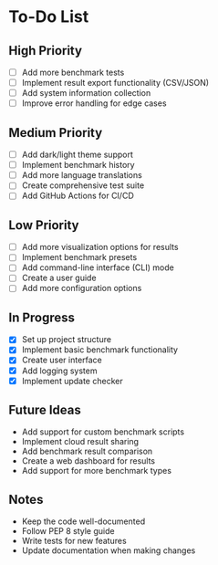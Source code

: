 # To-Do List

## High Priority
- [ ] Add more benchmark tests
- [ ] Implement result export functionality (CSV/JSON)
- [ ] Add system information collection
- [ ] Improve error handling for edge cases

## Medium Priority
- [ ] Add dark/light theme support
- [ ] Implement benchmark history
- [ ] Add more language translations
- [ ] Create comprehensive test suite
- [ ] Add GitHub Actions for CI/CD

## Low Priority
- [ ] Add more visualization options for results
- [ ] Implement benchmark presets
- [ ] Add command-line interface (CLI) mode
- [ ] Create a user guide
- [ ] Add more configuration options

## In Progress
- [x] Set up project structure
- [x] Implement basic benchmark functionality
- [x] Create user interface
- [x] Add logging system
- [x] Implement update checker

## Future Ideas
- Add support for custom benchmark scripts
- Implement cloud result sharing
- Add benchmark result comparison
- Create a web dashboard for results
- Add support for more benchmark types

## Notes
- Keep the code well-documented
- Follow PEP 8 style guide
- Write tests for new features
- Update documentation when making changes
